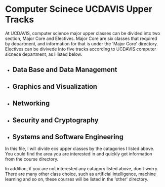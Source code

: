 # Computer Scinece UCDAVIS Upper Tracks 
At UCDAVIS, computer science major upper classes can be divided into two section, Major Core and Electives. 
Major Core are six classes that required by department, and information for that is under the 'Major Core' directory. 
Electives can be divivede into five tracks according to UCDAVIS computer sicnece department, as I listed below. 
- ## Data Base and Data Management
- ## Graphics and Visualization
- ## Networking
- ## Security and Cryptography
- ## Systems and Software Engineering
In this file, I will divide ecs upper classes by the catagories I listed above. You could find the area you are interested in and quickly get information from the course directory. 

In addition, if you are not interested any catagory listed above, don't worry. There are many other class choice, such as artificial intelligence, machine learning and so on, these courses will be listed in the 'other' directory.  
